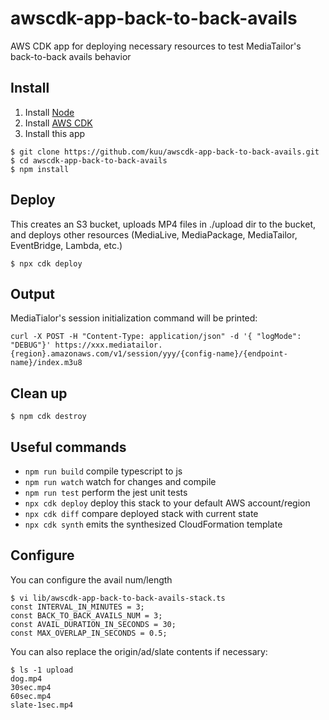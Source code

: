 # awscdk-app-back-to-back-avails

AWS CDK app for deploying necessary resources to test MediaTailor's back-to-back avails behavior

## Install
1. Install [Node](https://nodejs.org)
2. Install [AWS CDK](https://docs.aws.amazon.com/cdk/v2/guide/getting_started.html)
3. Install this app
```
$ git clone https://github.com/kuu/awscdk-app-back-to-back-avails.git
$ cd awscdk-app-back-to-back-avails
$ npm install
```

## Deploy
This creates an S3 bucket, uploads MP4 files in ./upload dir to the bucket, and deploys other resources (MediaLive, MediaPackage, MediaTailor, EventBridge, Lambda, etc.)
```
$ npx cdk deploy
```

## Output
MediaTialor's session initialization command will be printed:
```
curl -X POST -H "Content-Type: application/json" -d '{ "logMode": "DEBUG"}' https://xxx.mediatailor.{region}.amazonaws.com/v1/session/yyy/{config-name}/{endpoint-name}/index.m3u8
```

## Clean up
```
$ npm cdk destroy
```

## Useful commands
* `npm run build`   compile typescript to js
* `npm run watch`   watch for changes and compile
* `npm run test`    perform the jest unit tests
* `npx cdk deploy`  deploy this stack to your default AWS account/region
* `npx cdk diff`    compare deployed stack with current state
* `npx cdk synth`   emits the synthesized CloudFormation template

## Configure
You can configure the avail num/length
```
$ vi lib/awscdk-app-back-to-back-avails-stack.ts
const INTERVAL_IN_MINUTES = 3;
const BACK_TO_BACK_AVAILS_NUM = 3;
const AVAIL_DURATION_IN_SECONDS = 30;
const MAX_OVERLAP_IN_SECONDS = 0.5;
```

You can also replace the origin/ad/slate contents if necessary:
```
$ ls -1 upload
dog.mp4
30sec.mp4
60sec.mp4
slate-1sec.mp4
```